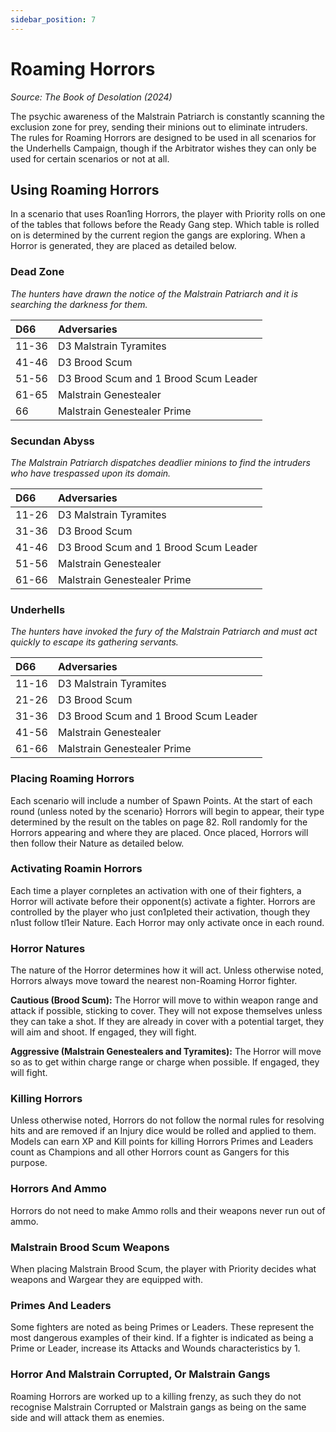 ```yaml
---
sidebar_position: 7
---
```


# Roaming Horrors
_Source: The Book of Desolation (2024)_

The psychic awareness of the Malstrain Patriarch is constantly scanning the exclusion zone for prey, sending their minions out to eliminate intruders. The rules for Roaming Horrors are designed to be used in all scenarios for the Underhells Campaign, though if the Arbitrator wishes they can only be used for certain scenarios or not at all. 

Using Roaming Horrors[​](#using-roaming-horrors "Direct link to Using Roaming Horrors")
---------------------------------------------------------------------------------------------
In a scenario that uses Roan1ing Horrors, the player with Priority rolls on one of the tables that follows before the Ready Gang step. Which table is rolled on is determined by the current region the gangs are exploring. When a Horror is generated, they are placed as detailed below. 


### Dead Zone[​](#dead-zone "Direct link to Dead Zone")

_The hunters have drawn the notice of the Malstrain Patriarch and it is searching the darkness for them._

|D66    |Adversaries                          |
|:------|:------------------------------------|
|11-36  |D3 Malstrain Tyramites               |
|41-46  |D3 Brood Scum                        |
|51-56  |D3 Brood Scum and 1 Brood Scum Leader|
|61-65  |Malstrain Genestealer                |
|66     |Malstrain Genestealer Prime          |

### Secundan Abyss[​](#secundan-abyss "Direct link to Secundan Abyss")

_The Malstrain Patriarch dispatches deadlier minions to find the intruders who have trespassed upon its domain._

|D66    |Adversaries                          |
|:------|:------------------------------------|
|11-26  |D3 Malstrain Tyramites               |
|31-36  |D3 Brood Scum                        |
|41-46  |D3 Brood Scum and 1 Brood Scum Leader|
|51-56  |Malstrain Genestealer                |
|61-66  |Malstrain Genestealer Prime          |

### Underhells[​](#underhells "Direct link to Underhells")

_The hunters have invoked the fury of the Malstrain Patriarch and must act quickly to escape its gathering servants._

|D66    |Adversaries                          |
|:------|:------------------------------------|
|11-16  |D3 Malstrain Tyramites               |
|21-26  |D3 Brood Scum                        |
|31-36  |D3 Brood Scum and 1 Brood Scum Leader|
|41-56  |Malstrain Genestealer                |
|61-66  |Malstrain Genestealer Prime          |

### Placing Roaming Horrors[​](#placing-roaming-horrors "Direct link to Placing Roaming Horrors")

Each scenario will include a number of Spawn Points. At the start of each round (unless noted by the scenario} Horrors will begin to appear, their type determined by the result on the tables on page 82. Roll randomly for the Horrors appearing and where they are placed. Once placed, Horrors will then follow their Nature as detailed below.

### Activating Roamin Horrors[​](#activating-roaming-horrors "Direct link to Activating Roaming Horrors")

Each time a player cornpletes an activation with one of their fighters, a Horror will activate before their opponent(s) activate a fighter. Horrors are controlled by the player who just con1pleted their activation, though they n1ust follow tl1eir Nature. Each Horror may only activate once in each round.

### Horror Natures[​](#horror-natures "Direct link to Horror Natures")

The nature of the Horror determines how it will act. Unless otherwise noted, Horrors always move toward the nearest non-Roaming Horror fighter.

**Cautious (Brood Scum):** The Horror will move to within weapon range and attack if possible, sticking to cover. They will not expose themselves unless they can take a shot. If they are already in cover with a potential target, they will aim and shoot. If engaged, they will fight.

**Aggressive (Malstrain Genestealers and Tyramites):** The Horror will move so as to get within charge range or charge when possible. lf engaged, they will fight.

### Killing Horrors[​](#killing-horrors "Direct link to Killing Horrors")

Unless otherwise noted, Horrors do not follow the normal rules for resolving hits and are removed if an Injury dice would be rolled and applied to them. Models can earn XP and Kill points for killing Horrors Primes and Leaders count as Champions and all other Horrors count as Gangers for this purpose.

### Horrors And Ammo[​](#horrors-and-ammo "Direct link to Horrors And Ammo")

Horrors do not need to make Ammo rolls and their weapons never run out of ammo.

### Malstrain Brood Scum Weapons[​](#malstrain-brood-scum-weapons "Direct link to Malstrain Brood Scum Weapons")

When placing Malstrain Brood Scum, the player with Priority decides what weapons and Wargear they are equipped with.

### Primes And Leaders[​](#primes-and-leaders "Direct link to Primes And Leaders")

Some fighters are noted as being Primes or Leaders. These represent the most dangerous examples of their kind. If a fighter is indicated as being a Prime or Leader, increase its Attacks and Wounds characteristics by 1.

### Horror And Malstrain Corrupted, Or Malstrain Gangs[​](#horror-and-malstrain-corrupted-or-malstrain-gangs "Direct link to Horror And Malstrain Corrupted, Or Malstrain Gangs")

Roaming Horrors are worked up to a killing frenzy, as such they do not recognise Malstrain Corrupted or Malstrain gangs as being on the same side and will attack them as enemies. 
